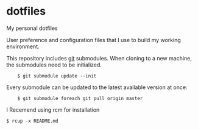 # dotfiles
My personal dotfiles

User preference and configuration files that I use to build my working
environment.

This repository includes [git](http://git-scm.com/) submodules. When cloning to
a new machine, the submodules need to be initialized.

		$ git submodule update --init

Every submodule can be updated to the latest available version at once:

		$ git submodule foreach git pull origin master

I Recemend using rcm for installation

    $ rcup -x README.md
